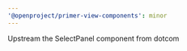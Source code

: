 ```yaml
---
'@openproject/primer-view-components': minor
---
```


Upstream the SelectPanel component from dotcom

